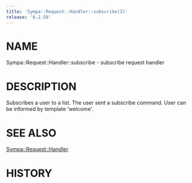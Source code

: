 ```yaml
---
title: 'Sympa::Request::Handler::subscribe(3)'
release: '6.2.58'
---
```


# NAME

Sympa::Request::Handler::subscribe - subscribe request handler

# DESCRIPTION

Subscribes a user to a list. The user sent a subscribe command.
User can be informed by template 'welcome'.

# SEE ALSO

[Sympa::Request::Handler](./Sympa-Request-Handler.3.md).

# HISTORY
